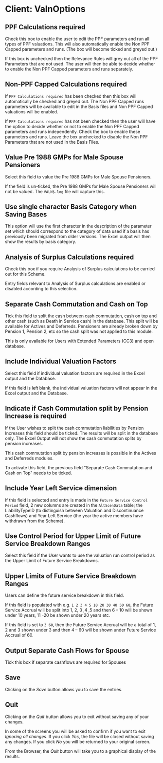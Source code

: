 # Client: ValnOptions



## PPF Calculations required

Check this box to enable the user to edit the PPF parameters and run all
types of PPF valuations. This will also automatically enable the Non PPF
Capped parameters and runs. (The box will become ticked and greyed out.)

If this box is unchecked then the Relevance Rules will grey out all of
the PPF Parameters that are not used. The user will then be able to
decide whether to enable the Non PPF Capped parameters and runs
separately.

## Non-PPF Capped Calculations required

If `PPF Calculations required` has been checked then this box will
automatically be checked and greyed out. The Non PPF Capped runs
parameters will be available to edit in the Basis files and Non PPF
Capped valuations will be enabled.

If `PPF Calculations required` has not been checked then the user will
have the option to decide whether or not to enable the Non PPF Capped
parameters and runs independently. Check the box to enable these
parameters and runs. Leave the box unchecked to disable the Non PPF
Parameters that are not used in the Basis Files.

## Value Pre 1988 GMPs for Male Spouse Pensioners

Select this field to value the Pre 1988 GMPs for Male Spouse
Pensioners.

If the field is un-ticked, the Pre 1988 GMPs for Male Spouse Pensioners
will not be valued. The `VALN$.log` file will capture this.

## Use single character Basis Category when Saving Bases

This option will use the first character in the description of the
parameter set which should correspond to the category of data used if a
basis has previously been migrated from older versions. The Excel output
will then show the results by basis category.

## Analysis of Surplus Calculations required

Check this box if you require Analysis of Surplus calculations to be
carried out for this Scheme.

Entry fields relevant to Analysis of Surplus calculations are enabled or
disabled according to this selection.

## Separate Cash Commutation and Cash on Top

Tick this field to split the cash between cash commutation, cash on top
and other cash (such as Death in Service cash) in the database. This
split will be available for Actives and Deferreds. Pensioners are
already broken down by Pension 1, Pension 2, etc so the cash split was
not applied to this module.

This is only available for Users with Extended Parameters (CC3) and open
database.

## Include Individual Valuation Factors

Select this field if individual valuation factors are required in the 
Excel output and the Database. 

If this field is left blank, the individual valuation factors will
not appear in the Excel output and the Database.

## Indicate if Cash Commutation split by Pension Increase is required

If the User wishes to split the cash commutation liabilities by Pension Increases 
this field should be ticked. The results will be split in the database only. 
The Excel Output will not show the cash commutation splits by pension increases.

This cash commutation split by pension increases is possible in the Actives and 
Deferreds modules. 

To activate this field, the previous field "Separate Cash Commutation and Cash 
on Top" needs to be ticked.

## Include Year Left Service dimension

If this field is selected and entry is made in the `Future Service
Control Period` field, 2 new columns are created in the `AltScenData`
table; the LiabilityTypeID (to distinguish between Valuation and
Discontinuance Cashflows) and Year Left Service (the year the active
members have withdrawn from the Scheme).

## Use Control Period for Upper Limit of Future Service Breakdown Ranges

Select this field if the User wants to use the valuation run control
period as the Upper Limit of Future Service Breakdowns.

## Upper Limits of Future Service Breakdown Ranges

Users can define the future service breakdown in this field.

If this field is populated with e.g. `1 2 3 4 5 10 20 30 40 50 60`, the
Future Service Accrual will be split into 1, 2, 3 ,4 ,5 and then 6 – 10
will be shown under 10 years, 11 -20 be shown under 20 years etc.

If this field is set to `3 60`, then the Future Service Accrual will be a
total of 1, 2 and 3 shown under 3 and then 4 – 60 will be shown under
Future Service Accrual of 60.

## Output Separate Cash Flows for Spouse

Tick this box if separate cashflows are required for Spouses

## Save

Clicking on the _Save_ button allows you to save the entries.

## Quit

Clicking on the _Quit_ button allows you to exit without saving any of
your changes.

In some of the screens you will be asked to confirm if you want to exit
_Ignoring all changes_. If you click _Yes_, the file will be closed
without saving any changes. If you click _No_ you will be returned to your
original screen.

From the Browser, the _Quit_ button will take you to a graphical display
of the results.